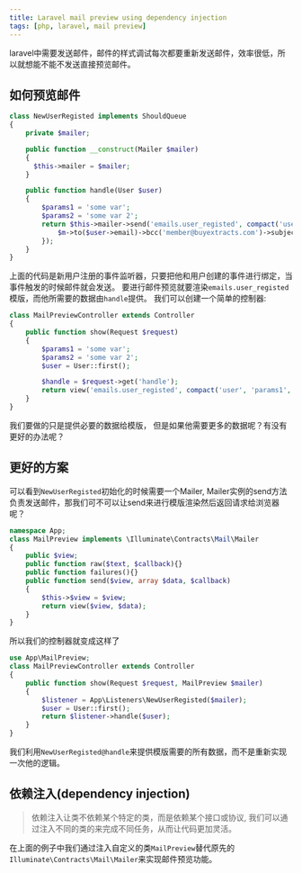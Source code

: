 ```yaml
---
title: Laravel mail preview using dependency injection
tags: [php, laravel, mail preview]
---
```


<p class="lead">
laravel中需要发送邮件，邮件的样式调试每次都要重新发送邮件，效率很低，所以就想能不能不发送直接预览邮件。
</p>

## 如何预览邮件
```php
class NewUserRegisted implements ShouldQueue
{
    private $mailer;

    public function __construct(Mailer $mailer)
    {
      $this->mailer = $mailer;
    }

    public function handle(User $user)
    {
        $params1 = 'some var';
        $params2 = 'some var 2';
        return $this->mailer->send('emails.user_registed', compact('user', 'params1', 'params2'), function ($m) use ($user) {
            $m->to($user->email)->bcc('member@buyextracts.com')->subject('Welcome to register [www.buyextracts.com]');
        });
    }
}
```
上面的代码是新用户注册的事件监听器，只要把他和用户创建的事件进行绑定，当事件触发的时候邮件就会发送。
要进行邮件预览就要渲染`emails.user_registed`模版，而他所需要的数据由`handle`提供。
我们可以创建一个简单的控制器:

```php
class MailPreviewController extends Controller
{
    public function show(Request $request)
    {
        $params1 = 'some var';
        $params2 = 'some var 2';
        $user = User::first();

        $handle = $request->get('handle');
        return view('emails.user_registed', compact('user', 'params1', 'params2'));
    }
}
```
我们要做的只是提供必要的数据给模版， 但是如果他需要更多的数据呢？有没有更好的办法呢？

## 更好的方案

可以看到`NewUserRegisted`初始化的时候需要一个Mailer, Mailer实例的send方法负责发送邮件，那我们可不可以让send来进行模版渲染然后返回请求给浏览器呢？

```php
namespace App;
class MailPreview implements \Illuminate\Contracts\Mail\Mailer
{
    public $view;
    public function raw($text, $callback){}
    public function failures(){}
    public function send($view, array $data, $callback)
    {
        $this->$view = $view;
        return view($view, $data);
    }
}
```
所以我们的控制器就变成这样了

```php
use App\MailPreview;
class MailPreviewController extends Controller
{
    public function show(Request $request, MailPreview $mailer)
    {
        $listener = App\Listeners\NewUserRegisted($mailer);
        $user = User::first();
        return $listener->handle($user);
    }
}
```
我们利用`NewUserRegisted@handle`来提供模版需要的所有数据，而不是重新实现一次他的逻辑。

## 依赖注入(dependency injection)

> 依赖注入让类不依赖某个特定的类，而是依赖某个接口或协议, 我们可以通过注入不同的类的来完成不同任务，从而让代码更加灵活。

在上面的例子中我们通过注入自定义的类`MailPreview`替代原先的`Illuminate\Contracts\Mail\Mailer`来实现邮件预览功能。
